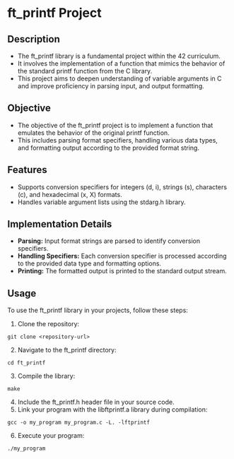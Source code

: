 # ft_printf Project
## Description
- The ft_printf library is a fundamental project within the 42 curriculum.   
- It involves the implementation of a function that mimics the behavior of the standard printf function from the C library.  
- This project aims to deepen understanding of variable arguments in C and improve proficiency in parsing input, and output formatting.  

## Objective
- The objective of the ft_printf project is to implement a function that emulates the behavior of the original printf function.  
- This includes parsing format specifiers, handling various data types, and formatting output according to the provided format string.    

## Features
- Supports conversion specifiers for integers (d, i), strings (s), characters (c), and hexadecimal (x, X) formats.  
- Handles variable argument lists using the stdarg.h library.  

## Implementation Details
- **Parsing:** Input format strings are parsed to identify conversion specifiers.  
- **Handling Specifiers:** Each conversion specifier is processed according to the provided data type and formatting options.  
- **Printing:** The formatted output is printed to the standard output stream.

## Usage
To use the ft_printf library in your projects, follow these steps:

1. Clone the repository:
```
git clone <repository-url>
```
2. Navigate to the ft_printf directory:
```
cd ft_printf
```
3. Compile the library:
```
make
```
4. Include the ft_printf.h header file in your source code.
5. Link your program with the libftprintf.a library during compilation:
```
gcc -o my_program my_program.c -L. -lftprintf
```
6. Execute your program:
```
./my_program
```
